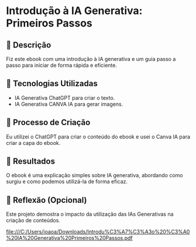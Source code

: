 
# Introdução à IA Generativa: Primeiros Passos

## 📒 Descrição
Fiz este ebook com uma introdução à IA generativa e um guia passo a passo para iniciar de forma rápida e eficiente.

## 🤖 Tecnologias Utilizadas
- IA Generativa ChatGPT para criar o texto.
- IA Generativa CANVA IA para gerar imagens.

## 🧐 Processo de Criação
Eu utilizei o ChatGPT para criar o conteúdo do ebook e usei o Canva IA para criar a capa do ebook.

## 🚀 Resultados
O ebook é uma explicação simples sobre IA generativa, abordando como surgiu e como podemos utilizá-la de forma eficaz.

## 💭 Reflexão (Opcional)
Este projeto demostra o impacto da utilização das IAs Generativas na criação de conteúdos.

<file:///C:/Users/joaoa/Downloads/Introdu%C3%A7%C3%A3o%20%C3%A0%20IA%20Generativa%20Primeiros%20Passos.pdf>
